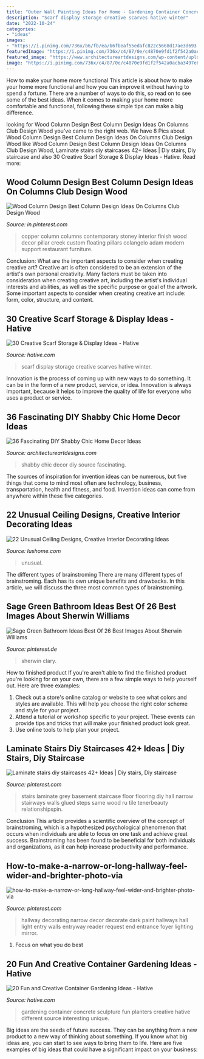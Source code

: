 ```yaml
---
title: "Outer Wall Painting Ideas For Home - Gardening Container Concrete Sculpture Fun Planters Creative Hative Different Source Interesting Unique"
description: "Scarf display storage creative scarves hative winter"
date: "2022-10-24"
categories:
- "ideas"
images:
- "https://i.pinimg.com/736x/b6/fb/ea/b6fbeaf55edafc822c5668d17ae3d693.jpg"
featuredImage: "https://i.pinimg.com/736x/c4/87/0e/c4870e9fd1f2f542a0acba3497e68725.jpg"
featured_image: "https://www.architectureartdesigns.com/wp-content/uploads/2013/07/1524.jpg"
image: "https://i.pinimg.com/736x/c4/87/0e/c4870e9fd1f2f542a0acba3497e68725.jpg"
---
```



How to make your home more functional
This article is about how to make your home more functional and how you can improve it without having to spend a fortune. There are a number of ways to do this, so read on to see some of the best ideas. When it comes to making your home more comfortable and functional, following these simple tips can make a big difference.

	

		
looking for Wood Column Design Best Column Design Ideas On Columns Club Design Wood you've came to the right web. We have 8 Pics about Wood Column Design Best Column Design Ideas On Columns Club Design Wood like Wood Column Design Best Column Design Ideas On Columns Club Design Wood, Laminate stairs diy staircases 42+ Ideas | Diy stairs, Diy staircase and also 30 Creative Scarf Storage &amp; Display Ideas - Hative. Read more:
		
    
## Wood Column Design Best Column Design Ideas On Columns Club Design Wood

<img loading=lazy src="https://i.pinimg.com/736x/c4/87/0e/c4870e9fd1f2f542a0acba3497e68725.jpg" onerror="this.onerror=null;this.src='https://tse1.mm.bing.net/th?id=OIP.amLYeVFMJ2odWJEvRhDG1QHaMe&amp;pid=15.1';" alt="Wood Column Design Best Column Design Ideas On Columns Club Design Wood">

_Source: in.pinterest.com_

>copper column columns contemporary stoney interior finish wood decor pillar creek custom floating pillars colangelo adam modern support restaurant furniture. 

	

Conclusion: What are the important aspects to consider when creating creative art?
Creative art is often considered to be an extension of the artist's own personal creativity. Many factors must be taken into consideration when creating creative art, including the artist's individual interests and abilities, as well as the specific purpose or goal of the artwork. Some important aspects to consider when creating creative art include: form, color, structure, and content.

    
## 30 Creative Scarf Storage &amp; Display Ideas - Hative

<img loading=lazy src="https://hative.com/wp-content/uploads/2015/03/scarf-storage-ideas/6-creative-scarf-storage-and-display-ideas.jpg" onerror="this.onerror=null;this.src='https://tse4.mm.bing.net/th?id=OIP.JchAu4DdsQfW-yKbH92FFAHaJp&amp;pid=15.1';" alt="30 Creative Scarf Storage &amp; Display Ideas - Hative">

_Source: hative.com_

>scarf display storage creative scarves hative winter. 

	

Innovation is the process of coming up with new ways to do something. It can be in the form of a new product, service, or idea. Innovation is always important, because it helps to improve the quality of life for everyone who uses a product or service.

    
## 36 Fascinating DIY Shabby Chic Home Decor Ideas

<img loading=lazy src="https://www.architectureartdesigns.com/wp-content/uploads/2013/07/1524.jpg" onerror="this.onerror=null;this.src='https://tse1.mm.bing.net/th?id=OIP.HFvES4qlCZTmnjZVtmyPGgAAAA&amp;pid=15.1';" alt="36 Fascinating DIY Shabby Chic Home Decor Ideas">

_Source: architectureartdesigns.com_

>shabby chic decor diy source fascinating. 

	

The sources of inspiration for invention ideas can be numerous, but five things that come to mind most often are technology, business, transportation, health and fitness, and food. Invention ideas can come from anywhere within these five categories.

    
## 22 Unusual Ceiling Designs, Creative Interior Decorating Ideas

<img loading=lazy src="https://www.lushome.com/wp-content/uploads/2015/03/modern-ideas-unusual-ceiling-designs-17.jpg" onerror="this.onerror=null;this.src='https://tse4.mm.bing.net/th?id=OIP.8lFsMPCyupQFmWmO8ZOOJgAAAA&amp;pid=15.1';" alt="22 Unusual Ceiling Designs, Creative Interior Decorating Ideas">

_Source: lushome.com_

>unusual. 

	

The different types of brainstroming
There are many different types of brainstroming. Each has its own unique benefits and drawbacks. In this article, we will discuss the three most common types of brainstroming.

    
## Sage Green Bathroom Ideas Best Of 26 Best Images About Sherwin Williams

<img loading=lazy src="https://i.pinimg.com/736x/b6/fb/ea/b6fbeaf55edafc822c5668d17ae3d693.jpg" onerror="this.onerror=null;this.src='https://tse2.mm.bing.net/th?id=OIP.2QG9FSqhmE3rI5VM_ZSF8QHaJ3&amp;pid=15.1';" alt="Sage Green Bathroom Ideas Best Of 26 Best Images About Sherwin Williams">

_Source: pinterest.de_

>sherwin clary. 

	

How to finished product
If you're aren't able to find the finished product you're looking for on your own, there are a few simple ways to help yourself out. Here are three examples: 
1. Check out a store's online catalog or website to see what colors and styles are available. This will help you choose the right color scheme and style for your project.
2. Attend a tutorial or workshop specific to your project. These events can provide tips and tricks that will make your finished product look great.
3. Use online tools to help plan your project.

    
## Laminate Stairs Diy Staircases 42+ Ideas | Diy Stairs, Diy Staircase

<img loading=lazy src="https://i.pinimg.com/736x/49/94/eb/4994ebb2504902f911fd57b77154f35d.jpg" onerror="this.onerror=null;this.src='https://tse3.mm.bing.net/th?id=OIP.iXHgOBVycHAblhi87Q80tgAAAA&amp;pid=15.1';" alt="Laminate stairs diy staircases 42+ Ideas | Diy stairs, Diy staircase">

_Source: pinterest.com_

>stairs laminate grey basement staircase floor flooring diy hall narrow stairways walls glued steps same wood ru tile tenerbeauty relationshipspin. 

	

Conclusion
This article provides a scientific overview of the concept of brainstroming, which is a hypothesized psychological phenomenon that occurs when individuals are able to focus on one task and achieve great success. Brainstroming has been found to be beneficial for both individuals and organizations, as it can help increase productivity and performance.

    
## How-to-make-a-narrow-or-long-hallway-feel-wider-and-brighter-photo-via

<img loading=lazy src="https://i.pinimg.com/736x/9d/78/3e/9d783ea3d30ae2df6024556ff6620753--decorating-long-hallway-decorating-ideas.jpg" onerror="this.onerror=null;this.src='https://tse2.mm.bing.net/th?id=OIP.T-SDsvomVxPKcAkTqk5LHQHaLG&amp;pid=15.1';" alt="how-to-make-a-narrow-or-long-hallway-feel-wider-and-brighter-photo-via">

_Source: pinterest.com_

>hallway decorating narrow decor decorate dark paint hallways hall light entry walls entryway reader request end entrance foyer lighting mirror. 

	

1. Focus on what you do best

    
## 20 Fun And Creative Container Gardening Ideas - Hative

<img loading=lazy src="https://hative.com/wp-content/uploads/2014/11/container-gardening-ideas/9-concrete-sculpture-gardening.jpg" onerror="this.onerror=null;this.src='https://tse2.mm.bing.net/th?id=OIP.cbD5ktlbGPAkDhat5Q9BvAHaIc&amp;pid=15.1';" alt="20 Fun and Creative Container Gardening Ideas - Hative">

_Source: hative.com_

>gardening container concrete sculpture fun planters creative hative different source interesting unique. 

	

Big ideas are the seeds of future success. They can be anything from a new product to a new way of thinking about something. If you know what big ideas are, you can start to see ways to bring them to life. Here are five examples of big ideas that could have a significant impact on your business:

